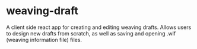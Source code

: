 # weaving-draft
A client side react app for creating and editing weaving drafts. Allows users to design new drafts from scratch, as well as saving and opening .wif (weaving information file) files.
